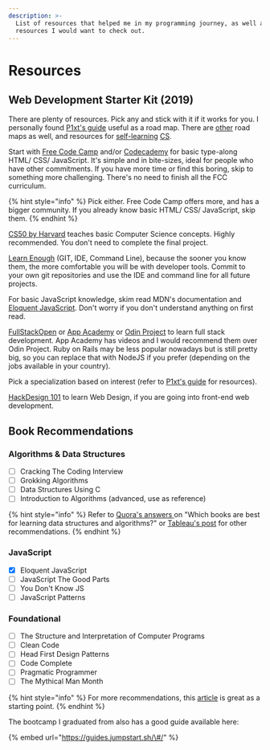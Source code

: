 ```yaml
---
description: >-
  List of resources that helped me in my programming journey, as well as
  resources I would want to check out.
---
```


# Resources

## Web Development Starter Kit \(2019\)

There are plenty of resources. Pick any and stick with it if it works for you. I personally found [P1xt's guide](https://github.com/P1xt/p1xt-guides/) useful as a road map. There are [other](https://roadmap.sh/) road maps as well, and resources for [self-learning](https://github.com/ossu/computer-science) [CS](https://teachyourselfcs.com/).

Start with [Free Code Camp](https://www.freecodecamp.org/) and/or [Codecademy](https://www.codecademy.com/) for basic type-along HTML/ CSS/ JavaScript. It's simple and in bite-sizes, ideal for people who have other commitments. If you have more time or find this boring, skip to something more challenging. There's no need to finish all the FCC curriculum.

{% hint style="info" %}
Pick either. Free Code Camp offers more, and has a bigger community. If you already know basic HTML/ CSS/ JavaScript, skip them.
{% endhint %}

[CS50 by Harvard](https://www.edx.org/course/cs50s-introduction-to-computer-science) teaches basic Computer Science concepts. Highly recommended. You don't need to complete the final project.

[Learn Enough](https://www.learnenough.com/) \(GIT, IDE, Command Line\), because the sooner you know them, the more comfortable you will be with developer tools. Commit to your own git repositories and use the IDE and command line for all future projects.

For basic JavaScript knowledge, skim read MDN's documentation and [Eloquent JavaScript](https://eloquentjavascript.net/). Don't worry if you don't understand anything on first read.

[FullStackOpen](https://fullstackopen.com/en/) or [App Academy](https://open.appacademy.io/) or [Odin Project](https://www.theodinproject.com/courses?ref=homenav) to learn full stack development. App Academy has videos and I would recommend them over Odin Project. Ruby on Rails may be less popular nowadays but is still pretty big, so you can replace that with NodeJS if you prefer \(depending on the jobs available in your country\). 

Pick a specialization based on interest \(refer to [P1xt's guide](https://github.com/P1xt/p1xt-guides/) for resources\).

[HackDesign 101](https://hackdesign.org/lessons101) to learn Web Design, if you are going into front-end web development. 

## Book Recommendations

### Algorithms & Data Structures

* [ ] Cracking The Coding Interview
* [ ] Grokking Algorithms
* [ ] Data Structures Using C
* [ ] Introduction to Algorithms \(advanced, use as reference\)

{% hint style="info" %}
Refer to [Quora's answers ](https://www.quora.com/What-are-the-best-books-on-algorithms-and-data-structures)on "Which books are best for learning data structures and algorithms?" or [Tableau's post](https://www.tableau.com/learn/articles/books-about-data-structures-algorithms) for other recommendations.
{% endhint %}

### JavaScript

* [x] Eloquent JavaScript
* [ ] JavaScript The Good Parts
* [ ] You Don't Know JS
* [ ] JavaScript Patterns

### Foundational

* [ ] The Structure and Interpretation of Computer Programs
* [ ] Clean Code
* [ ] Head First Design Patterns
* [ ] Code Complete
* [ ] Pragmatic Programmer
* [ ] The Mythical Man Month

{% hint style="info" %}
For more recommendations, this [article](https://simpleprogrammer.com/best-programming-books-2019/) is great as a starting point.
{% endhint %}

The bootcamp I graduated from also has a good guide available here:

{% embed url="https://guides.jumpstart.sh/\#/" %}



